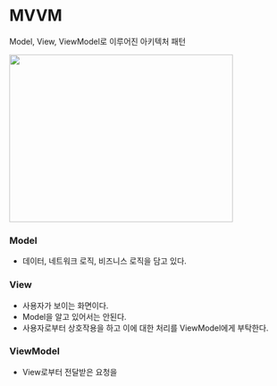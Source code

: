 # MVVM

Model, View, ViewModel로 이루어진 아키텍처 패턴

<img src="숫자 키보드.png" width="400" height="300"/>

### Model
- 데이터, 네트워크 로직, 비즈니스 로직을 담고 있다.
  
### View
- 사용자가 보이는 화면이다.
- Model을 알고 있어서는 안된다.
- 사용자로부터 상호작용을 하고 이에 대한 처리를 ViewModel에게 부탁한다.

### ViewModel
- View로부터 전달받은 요청을 